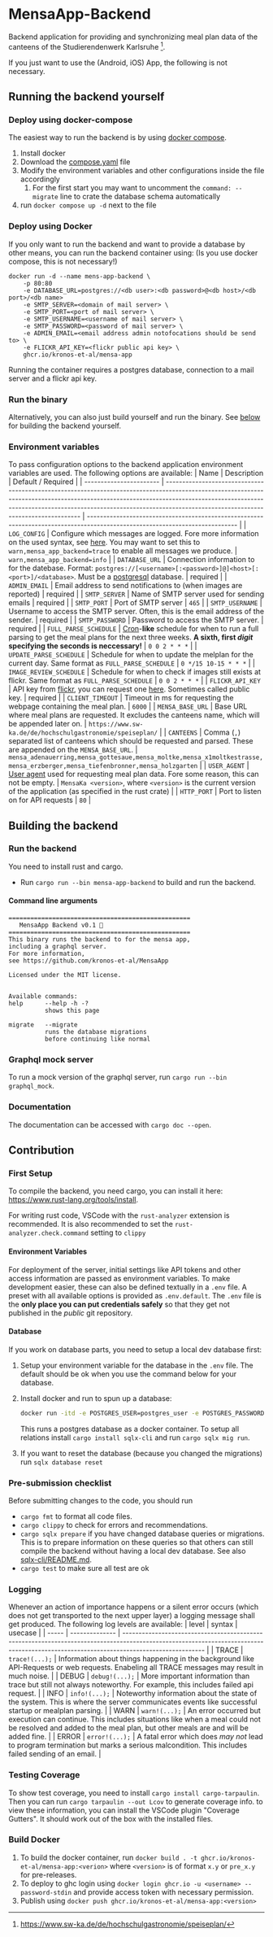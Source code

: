 # MensaApp-Backend
Backend application for providing and synchronizing meal plan data of the canteens of the Studierendenwerk Karlsruhe [^1].

[^1]: https://www.sw-ka.de/de/hochschulgastronomie/speiseplan/

If you just want to use the (Android, iOS) App, the following is not necessary.

## Running the backend yourself

### Deploy using docker-compose
The easiest way to run the backend is by using [docker compose](https://docs.docker.com/compose/). 
1. Install docker
2. Download the [compose.yaml](compose.yaml?raw=true) file
3. Modify the environment variables and other configurations inside the file accordingly
   1. For the first start you may want to uncomment the `command: --migrate` line to crate the database schema automatically
4. run `docker compose up -d` next to the file

### Deploy using Docker
If you only want to run the backend and want to provide a database by other means, you can run the backend container using:
(Is you use docker compose, this is not necessary!) 
```
docker run -d --name mens-app-backend \
    -p 80:80
    -e DATABASE_URL=postgres://<db user>:<db password>@<db host>/<db port>/<db name>
    -e SMTP_SERVER=<domain of mail server> \
    -e SMTP_PORT=<port of mail server> \
    -e SMTP_USERNAME=<username of mail server> \
    -e SMTP_PASSWORD=<password of mail server> \
    -e ADMIN_EMAIL=<email address admin notofocations should be send to> \
    -e FLICKR_API_KEY=<flickr public api key> \
    ghcr.io/kronos-et-al/mensa-app
```

Running the container requires a postgres database, connection to a mail server and a flickr api key.

### Run the binary
Alternatively, you can also just build yourself and run the binary. See [below](#building-the-backend) for building the backend yourself.

### Environment variables
To pass configuration options to the backend application environment variables are used.
The following options are available:
| Name                    | Description                                                                                                                                                                                                                                                                                    | Default / Required                                                                                                           |
| ----------------------- | ---------------------------------------------------------------------------------------------------------------------------------------------------------------------------------------------------------------------------------------------------------------------------------------------- | ---------------------------------------------------------------------------------------------------------------------------- |
| `LOG_CONFIG`            | Configure which messages are logged. Fore more information on the used syntax, see [here](https://docs.rs/tracing-subscriber/latest/tracing_subscriber/filter/struct.EnvFilter.html#directives). You may want to set this to `warn,mensa_app_backend=trace` to enable all messages we produce. | `warn,mensa_app_backend=info`                                                                                                |
| `DATABASE_URL`          | Connection information to for the datebase. Format: `postgres://[<username>[:<password>]@]<host>[:<port>]/<database>`. Must be a [postgresql](https://www.postgresql.org/) database.                                                                                                           | required                                                                                                                     |
| `ADMIN_EMAIL`           | Email address to send notifications to (when images are reported)                                                                                                                                                                                                                              | required                                                                                                                     |
| `SMTP_SERVER`           | Name of SMTP server used for sending emails                                                                                                                                                                                                                                                    | required                                                                                                                     |
| `SMTP_PORT`             | Port of SMTP server                                                                                                                                                                                                                                                                            | `465`                                                                                                                        |
| `SMTP_USERNAME`         | Username to access the SMTP server. Often, this is the email address of the sender.                                                                                                                                                                                                            | required                                                                                                                     |
| `SMTP_PASSWORD`         | Password to access the SMTP server.                                                                                                                                                                                                                                                            | required                                                                                                                     |
| `FULL_PARSE_SCHEDULE`   | [Cron](https://cron.help/)-**like** schedule for when to run a full parsing to get the meal plans for the next three weeks. **A sixth, first _digit_ specifying the seconds is neccessary!**                                                                                                   | `0 0 2 * * *`                                                                                                                |
| `UPDATE_PARSE_SCHEDULE` | Schedule for when to update the melplan for the current day. Same format as `FULL_PARSE_SCHEDULE`                                                                                                                                                                                              | `0 */15 10-15 * * *`                                                                                                         |
| `IMAGE_REVIEW_SCHEDULE` | Schedule for when to check if images still exists at flickr. Same format as `FULL_PARSE_SCHEDULE`                                                                                                                                                                                              | `0 0 2 * * *`                                                                                                                |
| `FLICKR_API_KEY`        | API key from [flickr](https://www.flickr.com/), you can request one [here](https://www.flickr.com/services/api/misc.api_keys.html). Sometimes called public key.                                                                                                                               | required                                                                                                                     |
| `CLIENT_TIMEOUT`        | Timeout in ms for requesting the webpage containing the meal plan.                                                                                                                                                                                                                             | `6000`                                                                                                                       |
| `MENSA_BASE_URL`        | Base URL where meal plans are requested. It excludes the canteens name, which will be appended later on.                                                                                                                                                                                       | `https://www.sw-ka.de/de/hochschulgastronomie/speiseplan/`                                                                   |
| `CANTEENS`              | Comma (`,`) separated list of canteens which should be requested and parsed. These are appended on the `MENSA_BASE_URL`.                                                                                                                                                                       | `mensa_adenauerring,mensa_gottesaue,mensa_moltke,mensa_x1moltkestrasse,mensa_erzberger,mensa_tiefenbronner,mensa_holzgarten` |
| `USER_AGENT`            | [User agent](https://developer.mozilla.org/en-US/docs/Web/HTTP/Headers/User-Agent) used for requesting meal plan data. Fore some reason, this can not be empty.                                                                                                                                | `MensaKa <version>`, where `<version>` is the current version of the application (as specified in the rust crate)            |
| `HTTP_PORT`             | Port to listen on for API requests                                                                                                                                                                                                                                                             | `80`                                                                                                                         |



## Building the backend

### Run the backend
You need to install rust and cargo.

- Run `cargo run --bin mensa-app-backend` to build and run the backend.

#### Command line arguments
```
==================================================
   MensaApp Backend v0.1 🥘
==================================================
This binary runs the backend to for the mensa app,
including a graphql server.
For more information,
see https://github.com/kronos-et-al/MensaApp

Licensed under the MIT license.


Available commands:
help      --help -h -?
          shows this page

migrate   --migrate
          runs the database migrations
          before continuing like normal

```

### Graphql mock server
To run a mock version of the graphql server, run `cargo run --bin graphql_mock`.

### Documentation
The documentation can be accessed with `cargo doc --open`.



## Contribution

### First Setup
To compile the backend, you need cargo, you can install it here: https://www.rust-lang.org/tools/install.

For writing rust code, VSCode with the `rust-analyzer` extension is recommended.
It is also recommended to set the `rust-analyzer.check.command` setting to `clippy`

#### Environment Variables
For deployment of the server, initial settings like API tokens and other access information are passed as environment variables.
To make development easier, these can also be defined textually in a `.env` file. A preset with all available options is provided as `.env.default`. The `.env` file is the **only place you can put credentials safely** so that they get not published in the _public_ git repository.

#### Database
If you work on database parts, you need to setup a local dev database first:
1. Setup your environment variable for the database in the `.env` file. The default should be ok when you use the command below for your database.

2. Install docker and run to spun up a database:
    ```bash
    docker run -itd -e POSTGRES_USER=postgres_user -e POSTGRES_PASSWORD=secret_password -e POSTGRES_HOST_AUTH_METHOD=trust -e POSTGRES_DB=mensa_app -p 5432:5432 -v data:/var/lib/postgresql/data --name postgresql postgres
    ```
    This runs a postgres database as a docker container.
    To setup all relations install `cargo install sqlx-cli` and run `cargo sqlx mig run`.

3. If you want to reset the database (because you changed the migrations) run `sqlx database reset`

### Pre-submission checklist

Before submitting changes to the code, you should run
- `cargo fmt` to format all code files.
- `cargo clippy` to check for errors and recommendations.
- `cargo sqlx prepare` if you have changed database queries or migrations. This is to prepare information on these queries so that others can still compile the backend without having a local dev database. See also [sqlx-cli/README.md](https://github.com/launchbadge/sqlx/blob/main/sqlx-cli/README.md#enable-building-in-offline-mode-with-query).
- `cargo test` to make sure all test are ok

### Logging
Whenever an action of importance happens or a silent error occurs (which does not get transported to the next upper layer) a logging message shall get produced.
The following log levels are available:
| level | syntax         | usecase                                                                                                                                                                               |
| ----- | -------------- | ------------------------------------------------------------------------------------------------------------------------------------------------------------------------------------- |
| TRACE | `trace!(...);` | Information about things happening in the background like API-Requests or web requests. Enabeling all TRACE messages may result in much noise.                                        |
| DEBUG | `debug!(...);` | More important information than trace but still not always noteworthy. For example, this includes failed api request.                                                                 |
| INFO  | `info!(...);`  | Noteworthy information about the state of the system. This is where the server communicates events like successful startup or mealplan parsing.                                       |
| WARN  | `warn!(...);`  | An error occurred but execution can continue. This includes situations like when a meal could not be resolved and added to the meal plan, but other meals are and will be added fine. |
| ERROR | `error!(...);` | A fatal error which does _may not_ lead to program termination but marks a serious malcondition. This includes failed sending of an email.                                            |


### Testing Coverage

To show test coverage, you need to install `cargo install cargo-tarpaulin`. Then you can run `cargo tarpaulin --out Lcov` to generate coverage info.
to view these information, you can install the VSCode plugin "Coverage Gutters". It should work out of the box with the installed files.



### Build Docker
1. To build the docker container, run `docker build . -t ghcr.io/kronos-et-al/mensa-app:<verion>` where `<version>` is of format `x.y` or `pre_x.y` for pre-releases.
2. To deploy to ghc login using `docker login ghcr.io -u <username> --password-stdin` and provide access token with necessary permission.
3. Publish using `docker push ghcr.io/kronos-et-al/mensa-app:<version>`